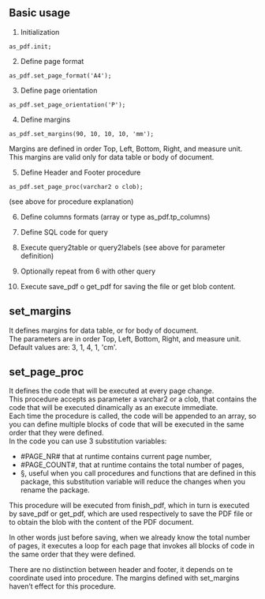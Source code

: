 ## Basic usage
1. Initialization
```
as_pdf.init;
```

2. Define page format
```
as_pdf.set_page_format('A4');
```

3. Define page orientation
```
as_pdf.set_page_orientation('P');
```

4. Define margins
```
as_pdf.set_margins(90, 10, 10, 10, 'mm');
```
Margins are defined in order Top, Left, Bottom, Right, and measure unit.
This margins are valid only for data table or body of document.

5. Define Header and Footer procedure
```
as_pdf.set_page_proc(varchar2 o clob);
```
(see above for procedure explanation)

6. Define columns formats (array or type as_pdf.tp_columns)

7. Define SQL code for query

8. Execute query2table or query2labels
(see above for parameter definition)

9. Optionally repeat from 6 with other query

10. Execute save_pdf o get_pdf for saving the file or get blob content.

## set_margins
It defines margins for data table, or for body of document.  
The parameters are in order Top, Left, Bottom, Right, and measure unit.  
Default values are: 3, 1, 4, 1, 'cm'.  

## set_page_proc
It defines the code that will be executed at every page change.  
This procedure accepts as parameter a varchar2 or a clob, that contains the code that will be executed dinamically as an execute immediate.  
Each time the procedure is called, the code will be appended to an array, so you can define multiple blocks of code that will be executed in the same order that they were defined.  
In the code you can use 3 substitution variables:
* #PAGE_NR# that at runtime contains current page number,
* #PAGE_COUNT#, that at runtime contains the total number of pages,
* §, useful when you call procedures and functions that are defined in this package, this substitution variable will reduce the changes when you rename the package.

This procedure will be executed from finish_pdf, which in turn is executed by save_pdf or get_pdf, which are used respectively to save the PDF file or to obtain the blob with the content of the PDF document.

In other words just before saving, when we already know the total number of pages, it executes a loop for each page that invokes all blocks of code in the same order that they were defined.

There are no distinction between header and footer, it depends on te coordinate used into procedure.
The margins defined with set_margins haven’t effect for this procedure.
